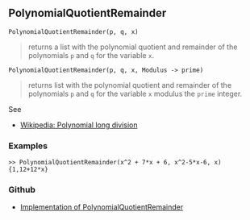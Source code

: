 ## PolynomialQuotientRemainder

```
PolynomialQuotientRemainder(p, q, x)
```

> returns a list with the polynomial quotient and remainder of the polynomials `p` and `q` for the variable `x`.

```
PolynomialQuotientRemainder(p, q, x, Modulus -> prime)
```

> returns list with the polynomial quotient and remainder of the polynomials `p` and `q` for the variable `x` modulus the `prime` integer.
 
See
* [Wikipedia: Polynomial long division](https://en.wikipedia.org/wiki/Polynomial_long_division)

### Examples

```
>> PolynomialQuotientRemainder(x^2 + 7*x + 6, x^2-5*x-6, x) 
{1,12+12*x}
```
 

### Github

* [Implementation of PolynomialQuotientRemainder](https://github.com/axkr/symja_android_library/blob/master/symja_android_library/matheclipse-core/src/main/java/org/matheclipse/core/builtin/Algebra.java#L3467) 
